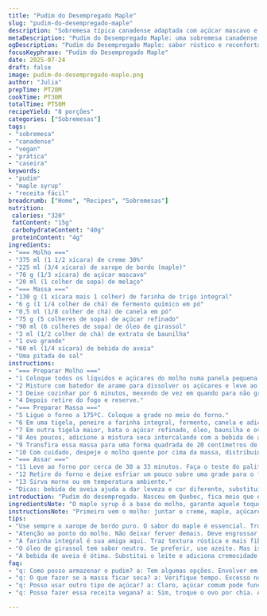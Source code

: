 ```yaml
---
title: "Pudim do Desempregado Maple"
slug: "pudim-do-desempregado-maple"
description: "Sobremesa típica canadense adaptada com açúcar mascavo e óleo de girassol. Molho cremoso de creme de 30% com calda de maple e melaço. Massa leve com farinha integral, fermento e toque de canela. Forno médio de 175 ºC. Serve 8 pessoas. Vegetariano e livre de castanhas. Substitui parte do leite integral por bebida de aveia para textura diferente. Tempo total quase uma hora."
metaDescription: "Pudim do Desempregado Maple: uma sobremesa canadense com toques brasileiros. Nutritivo, fácil, com sabor único. Perfeito para compartilhar."
ogDescription: "Pudim do Desempregado Maple: sabor rústico e reconfortante. Ideal com café e momentos especiais. Aprenda a fazer essa maravilha."
focusKeyphrase: "Pudim do Desempregado Maple"
date: 2025-07-24
draft: false
image: pudim-do-desempregado-maple.png
author: "Julia"
prepTime: PT20M
cookTime: PT30M
totalTime: PT50M
recipeYield: "8 porções"
categories: ["Sobremesas"]
tags:
- "sobremesa"
- "canadense"
- "vegan"
- "prática"
- "caseira"
keywords:
- "pudim"
- "maple syrup"
- "receita fácil"
breadcrumb: ["Home", "Recipes", "Sobremesas"]
nutrition: 
 calories: "320"
 fatContent: "15g"
 carbohydrateContent: "40g"
 proteinContent: "4g"
ingredients:
- "=== Molho ==="
- "375 ml (1 1/2 xícara) de creme 30%"
- "225 ml (3/4 xícara) de xarope de bordo (maple)"
- "70 g (1/3 xícara) de açúcar mascavo"
- "20 ml (1 colher de sopa) de melaço"
- "=== Massa ==="
- "130 g (1 xícara mais 1 colher) de farinha de trigo integral"
- "6 g (1 1/4 colher de chá) de fermento químico em pó"
- "0,5 ml (1/8 colher de chá) de canela em pó"
- "75 g (5 colheres de sopa) de açúcar refinado"
- "90 ml (6 colheres de sopa) de óleo de girassol"
- "3 ml (1/2 colher de chá) de extrato de baunilha"
- "1 ovo grande"
- "60 ml (1/4 xícara) de bebida de aveia"
- "Uma pitada de sal"
instructions:
- "=== Preparar Molho ==="
- "1 Coloque todos os líquidos e açúcares do molho numa panela pequena."
- "2 Misture com batedor de arame para dissolver os açúcares e leve ao fogo médio até ferver."
- "3 Deixe cozinhar por 6 minutos, mexendo de vez em quando para não grudar."
- "4 Depois retire do fogo e reserve."
- "=== Preparar Massa ==="
- "5 Ligue o forno a 175ºC. Coloque a grade no meio do forno."
- "6 Em uma tigela, peneire a farinha integral, fermento, canela e adicione o sal."
- "7 Em outra tigela maior, bata o açúcar refinado, óleo, baunilha e ovo até ficar homogêneo e levemente aerado."
- "8 Aos poucos, adicione a mistura seca intercalando com a bebida de aveia, batendo em velocidade baixa para incorporar sem batizar muito."
- "9 Transfira essa massa para uma forma quadrada de 20 centímetros de lado, untada ou forrada com papel manteiga."
- "10 Com cuidado, despeje o molho quente por cima da massa, distribuindo bem."
- "=== Assar ==="
- "11 Leve ao forno por cerca de 30 a 33 minutos. Faça o teste do palito na região central, deve sair quase limpo, pode ter migalhas úmidas."
- "12 Retire do forno e deixe esfriar um pouco sobre uma grade para o fundo absorver a calda."
- "13 Sirva morno ou em temperatura ambiente."
- "Dicas: bebida de aveia ajuda a dar leveza e cor diferente, substitui o leite tradicional. Melaço adiciona profundidade à calda além do maple. Use farinha integral para mais fibra e sabor mais rústico. Não mexa o molho enquanto a massa assa."
introduction: "Pudim do desempregado. Nasceu em Quebec, fica meio que entre bolo e pudim. Tradicional maple syrup, cheio de açúcar e creme. Adaptar os ingredientes, mudar uns quantos. Trocar leite por bebida de aveia, óleo de girassol no lugar de canola, usar farinha integral pra dar textura. Molho com melaço junto para dar outro tom, não só doce neon. Cozinha simples, sem frescura. Mistura líquida e seca, forno não muito quente. Calda invade a massa, vira essa coisa molhada e macia. Também fácil. Serve pra jantar com café preto, pra sobrar uma caneca de café depois. A história do desempleado é só um jeito de nomear um doce barato que qualquer um fazia. Hoje ganha charme, mas sem perder a raiz de cozinha prática, afetiva, rápida. Meio bolo meio pudim. Pegou maple? Pegou. Pronto, tá Canadá no prato. Não é elegante, não é de restaurante caro. É de casa, de mesa rústica e conversa solta. Serve pra juntar gente, papo furado, brisa na janela, carinho quente no dia frio. Reaproveitar o leite vegetal que sobra no armário, usar o que tem, não inventar. Trocar açúcar refinado por mascavo para não ficar sem graça, um toque ácido no meio do doce transforma. Não é receita para medida exata, é para sentir. Temperar com canela e melaço para um gosto diferente. É assim que respeita o tradicional, sem virar cópia, sem se perder no meio do caminho. Um pouco de alma e um pouco de maple syrup. Simples, direto e pra se repetir."
ingredientsNote: "O maple syrup é a base do molho, garante aquele toque canadense sério. Usar xarope puro sempre que possível, para não perder aroma. Açúcar mascavo e melaço combinam para substituir parcialmente o açúcar original, trazendo um sabor mais complexo e uma cor mais escura. Creme 30% é menos gorduroso, mantém leveza. Na massa, farinha integral integra fibra, mudando textura e valor nutricional, deixando mais rústico. Fermento em pó aumenta volume, canela espalha aroma sem dominar. Óleo de girassol substitui canola por sabor mais neutro, bebida de aveia substitui leite em proporção quase igual, adicionando cremosidade e um dulçor natural leve. Ovo é o único agente ligante animal; pode-se substituir por chia para versão vegana, aí ajusta o líquido. Sal é indispensável, traz equilíbrio ao doce. Baunilha para aroma, mas não exagerar. O importante é manter os líquidos do molho dominando a superfície da massa para que a textura final fique úmida e confortável, nem mole demais nem ressecada. Ajustes são bem-vindos, ficar atento para não brigar com os sabores originais, mas adaptar para casa e gosto pessoal."
instructionsNote: "Primeiro vem o molho: juntar o creme, maple, açúcares, levar ao fogo médio, mexendo para dissolver tudo. Quando começar a ferver, deixar cozinhar lentamente para engrossar um pouco. A essa altura, já preparar a massa. Misturar ingredientes secos num recipiente, bater os úmidos em outro, juntar devagar alternando seco e líquido - sem pressa. Formar massa lisa, sem grumos. Forno a 175ºC para não queimar os açúcares nas bordas. Molhar a massa com o molho quente, cuidado para não misturar, deve 'afundar' sorrateiro. Assar entre 30 e 33 minutos, palito é o teste chave. Tirar e esperar esfriar, o açúcar vai cristalizar e a calda vai virar aquela camada pegajosa na superfície e entre a massa, sensação única. Servir morno. Pra guardar, cobrir filme e refrigerar - esquenta de novo direto no microndas. Receita maleável, adapta fácil para quem quiser variar açúcar, óleo ou liquidificar com leite vegetal. Tempo em forno depende de cada estufa, acompanhar de perto a partir dos 28 minutos para não ressecar."
tips:
- "Use sempre o xarope de bordo puro. O sabor do maple é essencial. Trocar por imitações pode mudar a receita. Aromas diferentes. Maple é o rei."
- "Atenção ao ponto do molho. Não deixar ferver demais. Deve engrossar, mas não queimar. Uma calda muito densa faz a massa perder a maciez."
- "A farinha integral é sua amiga aqui. Traz textura rústica e mais fibras. O pudim fica mais saudável e saboroso com essa troca simples."
- "O óleo de girassol tem sabor neutro. Se preferir, use azeite. Mas isso muda um pouco o gosto. Pegue leve, não exagere. Menos é mais."
- "A bebida de aveia é ótima. Substitui o leite e adiciona cremosidade. Maiores quantidades fazem diferença na textura. Ajuste a gosto."
faq:
- "q: Como posso armazenar o pudim? a: Tem algumas opções. Envolver em filme e refrigerar. Serve por até 3 dias. Pode reaquecer no micro-ondas."
- "q: O que fazer se a massa ficar seca? a: Verifique tempo. Excesso no forno deixa assim. Pode ajustar tempo da próxima vez. Umidade é crucial."
- "q: Posso usar outro tipo de açúcar? a: Claro, açúcar comum pode funcionar. Mas altera o sabor. O mascavo traz uma profundidade que faz diferença."
- "q: Posso fazer essa receita vegana? a: Sim, troque o ovo por chia. Ajuste líquidos. Fica bom assim. Sabor continua rico e do jeito que gosta."

---
```

